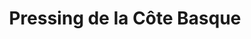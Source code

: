 ---
title: "Pressing de la Côte Basque"
url: /anglet/pressing-de-la-cote-basque/
shop: blanchisserie
---